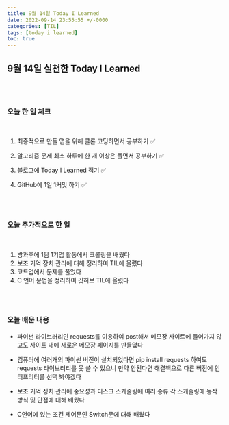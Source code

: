 ```yaml
---
title: 9월 14일 Today I Learned
date: 2022-09-14 23:55:55 +/-0000
categories: [TIL]
tags: [today i learned]
toc: true
---
```


## 9월 14일 실천한 Today I Learned

<br><br>

### 오늘 한 일 체크
<br>

1. 최종적으로 만들 앱을 위해 클론 코딩하면서 공부하기 ✅
        
2. 알고리즘 문제 최소 하루에 한 개 이상은 풀면서 공부하기 ✅

3. 블로그에 Today I Learned 적기 ✅

4. GitHub에 1일 1커밋 하기 ✅

<br><br>

### 오늘 추가적으로 한 일
<br>

1. 방과후에 1팀 1기업 활동에서 크롤링을 배웠다
1. 보조 기억 장치 관리에 대해 정리하여 TIL에 올렸다
1. 코드업에서 문제를 풀었다
1. C 언어 문법을 정리하여 깃허브 TIL에 올렸다



<br><br>

### 오늘 배운 내용

* 파이썬 라이브러리인 requests를 이용하여 post해서 메모장 사이트에
들어가지 않고도 사이트 내에 새로운 메모장 페이지를 만들었다 

* 컴퓨터에 여러개의 파이썬 버전이 설치되었다면 pip install requests 하여도 requests 라이브러리를 못 쓸 수 있으니 만약 안된다면 해결책으로 다른 버전에 인터프리터를 선택 봐야겠다

* 보조 기억 징치 관리에 중요성과 디스크 스케줄링에 여러 종류 각 스케줄링에 동작 방식 및 단점에 대해 배웠다

* C언어에 있는 조건 제어문인 Switch문에 대해 배웠다






